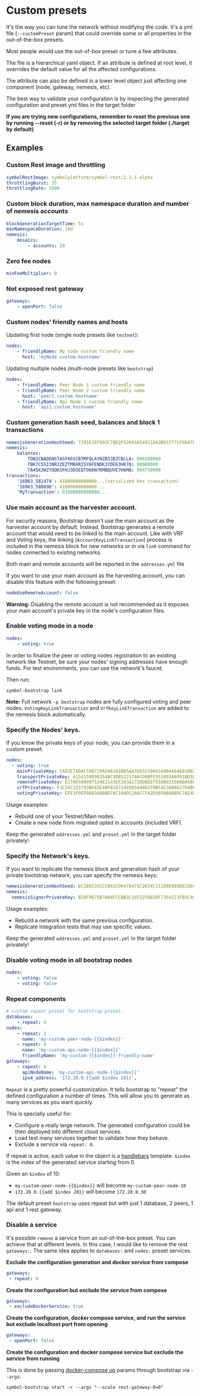 # Custom presets

It's the way you can tune the network without modifying the code. It's a yml file (`--customPreset` param) that could override some or all properties in the out-of-the-box presets.

Most people would use the out-of-box preset or tune a few attributes.

The file is a hierarchical yaml object. If an attribute is defined at root level, it overrides the default value for all the affected configurations.

The attribute can also be defined in a lower level object just affecting one component (node, gateway, nemesis, etc).

The best way to validate your configuration is by inspecting the generated configuration and preset.yml files in the target folder

**If you are trying new configurations, remember to reset the previous one by running --reset (-r) or by removing the selected target folder (./target by default)**
 
## Examples

### Custom Rest image and throttling

```yaml
symbolRestImage: symbolplatform/symbol-rest:2.1.1-alpha
throttlingBurst: 35
throttlingRate: 1000
```

### Custom block duration, max namespace duration and number of nemesis accounts

```yaml
blockGenerationTargetTime: 5s
maxNamespaceDuration: 10d
nemesis:
    mosaics:
        - accounts: 20
```

### Zero fee nodes

```yaml
minFeeMultiplier: 0
```

### Not exposed rest gateway

```yaml
gateways:
    - openPort: false
```

### Custom nodes' friendly names and hosts

Updating first node (single node presets like `testnet`):

```yaml
nodes:
    - friendlyName: My node custom friendly name
      host: 'myNode.custom.hostname'
```

Updating multiple nodes (multi-node presets like `bootstrap`)

```yaml
nodes:
    - friendlyName: Peer Node 1 custom friendly name
    - friendlyName: Peer Node 2 custom friendly name
      host: 'peer2.custom.hostname'
    - friendlyName: Api Node 1 custom friendly name
      host: 'api1.custom.hostname'
```

### Custom generation hash seed, balances and block 1 transactions

```yaml
nemesisGenerationHashSeed: 7391E2EF993C70D2F52691A54411DA3BD1F77CF6D47B8C8D8832C890069AAAAA
nemesis:
    balances:
        TDN2CNADENSTASFK6SCB7MFQLAYNZB3JBZCBLLA: 898300000
        TBK7C5SI3NR3ZEZTMNXRISY6FENDK3YDE63HK7Q: 98800000
        TA45K3WZYQQKSFHJ3DSEQTOO6N7RMBQUVE7H6MA: 984750000
transactions:
    '16963_581474': A1000000000000...(serialized hex transaction)
    '16963_580690': A1000000000000...
    'MyTransaction': 01000000000000...
```

### Use main account as the harvester account.

For security reasons, Bootstrap doesn't use the main account as the harvester account by default. Instead, Bootstrap generates a remote account that would need to be linked to the main account. 
Like with VRF and Voting keys, the linking (`AccountKeyLinkTransaction`) process is included in the nemesis block for new networks or in via `link` command for nodes connected to existing networks. 

Both main and remote accounts will be reported in the `addresses.yml` file

If you want to use your main account as the harvesting account, you can disable this feature with the following preset:

```yaml
nodeUseRemoteAccount: false
```
**Warning:** Disabling the remote account is not recommended as it exposes your main account's private key in the node's configuration files.

### Enable voting mode in a node

```yaml
nodes:
    - voting: true
```

In order to finalize the peer or voting nodes registration to an existing network like Testnet, be sure your nodes' signing addresses have enough funds. For test environments, you can use the network's faucet.

Then run:

```
symbol-bootstrap link
```

**Note:** Full network `-p bootstrap` nodes are fully configured voting and peer nodes. `VotingKeyLinkTransaction` and `VrfKeyLinkTransaction` are added to the nemesis block automatically.

### Specify the Nodes' keys.

If you know the private keys of your node, you can provide them in a custom preset:

```yaml
nodes:
  - voting: true
    mainPrivateKey: CA82E7ADAF7AB729A5462A1BD5AA78632390634904A64EB1BB22295E2E1A1BDD
    transportPrivateKey: 6154154096354BC3DB522174ACD8BFE553893A0991BD5D105599846F17A3383B
    remotePrivateKey: E27AD508907524E2143EF2A3A272DDBEE7558B92550ABA5B82AD65D66B57BD00
    vrfPrivateKey: F3C24C153783B683E40FB2671493B54480370BF4E3AB8027D4BF1293E14EB9B8
    votingPrivateKey: EFE3F0EF0AB368B8D7AC194D52A8CCFA2D5050B80B9C76E4D2F4D4BF2CD461C1
```

Usage examples:
- Rebuild one of your Testnet/Main nodes. 
- Create a new node from migrated opted in accounts (included VRF).

Keep the generated `addresses.yml` and `preset.yml` in the target folder privately!

### Specify the Network's keys.

If you want to replicate the nemesis block and generation hash of your private bootstrap network, you can specify the nemesis keys:

```yaml
nemesisGenerationHashSeed: 6C1B92391CCB41C96478471C2634C111D9E989DECD66130C0430B5B8D20117CD
nemesis:
  nemesisSignerPrivateKey: B2AF9675B7AA8CCCBB3C1072256B3DF7354223FB5C490FFBDDB1C60696E25219
```

Usage examples:
- Rebuild a network with the same previous configuration.
- Replicate integration tests that may use specific values.

Keep the generated `addresses.yml` and `preset.yml` in the target folder privately!

### Disable voting mode in all bootstrap nodes

```yaml
nodes:
    - voting: false
    - voting: false
```

### Repeat components

```yaml
# custom repeat preset for bootstrap preset.
databases:
    - repeat: 4
nodes:
    - repeat: 3
      name: 'my-custom-peer-node-{{$index}}'
    - repeat: 4
      name: 'my-custom-api-node-{{$index}}'
      friendlyName: 'my-custom-{{$index}}-friendly-name'
gateways:
    - repeat: 4
      apiNodeName: 'my-custom-api-node-{{$index}}'
      ipv4_address: '172.20.0.{{add $index 20}}',
```

`Repeat` is a pretty powerful customization. It tells bootstrap to "repeat" the defined configuration a number of times. This will allow you to generate as many services as you want quickly.

This is specially useful for:

-   Configure a really large network. The generated configuration could be then deployed into different cloud services.
-   Load test many services together to validate how they behave.
-   Exclude a service via `repeat: 0`.

If repeat is active, each value in the object is a [handlebars](https://handlebarsjs.com/guide/expressions.html) template. `$index` is the index of the generated service starting from 0. 

Given an `$index` of 10:
- `my-custom-peer-node-{{$index}}` will become `my-custom-peer-node-10`
- `172.20.0.{{add $index 20}}` will become `172.20.0.30`

The default preset `bootstrap` uses repeat but with just 1 database, 2 peers, 1 api and 1 rest gateway.


### Disable a service

It's possible `remove` a service from an out-of-the-box preset. You can achieve that at different levels. In this case, I would like to remove the rest `gateways:`. The same idea applies to `databases:` and `nodes:` preset services.

**Exclude the configuration generation and docker service from compose**

```yaml
gateways:
 - repeat: 0
```

**Create the configuration but exclude the service from compose**

```yaml
gateways:
 - excludeDockerService: true
```

**Create the configuration, docker compose service, and run the service but exclude localhost port from opening**

```yaml
gateways:
 - openPort: false
```

**Create the configuration and docker compose service but exclude the service from running**

This is done by passing [docker-compose up](https://docs.docker.com/compose/reference/up) params through bootstrap via `--args`.

```
symbol-bootstrap start -r --args "--scale rest-gateway-0=0"
```
